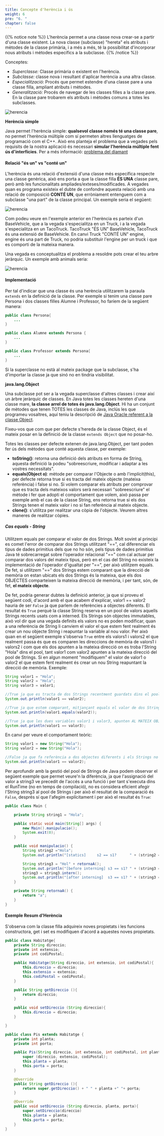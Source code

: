 ```yaml
---
title: Concepte d'herència i ús
weight: 6
pre: "6. "
chapter: false
---
```



{{% notice note %}}
L'herència permet a una classe nova crear-se a partir d'una classe existent. La nova classe (subclasse) "hereta" els atributs i mètodes de la classe primària, i a més a més, té la possibilitat d'incorporar nous atributs i mètodes específics a la subclasse.
{{% /notice %}}

Conceptes:

- *Superclasse:* Classe primària o existent en l'herència.
- *Subclasse:* classe nova i resultant d'aplicar herència a una altra classe.
- *Especialització:* Procés que permet estendre d'una classe pare a una classe filla, ampliant atributs i mètodes.
- *Generalització:* Procés de navegar de les classes filles a la classe pare. En la classe pare trobarem els atributs i mètodes comuns a totes les subclasses.

![herencia](./images/herencia.jpg)


**Herència simple**

Java permet l'herència simple: **qualsevol classe només té una classe pare**, no permet l'herència múltiple com sí permeten altres llenguatges de programació com el C++. Això ens planteja el problema que a vegades pels requisits de la nostra aplicació és necessari **simular l'herència múltiple fent ús d'interfícies**. Per a més informació: [problema del diamant](https://www.geeksforgeeks.org/java-and-multiple-inheritance/)



#### Relació "és un" vs "conté un"


L'herència és una relació d'extensió d'una classe més específica respecte una classe genèrica, això ens porta a que la classe filla **ÉS UNA** classe pare, però amb les funcionalitats ampliades/exteses/modificades. A vegades quan es programa existeix el dubte de confondre aquesta relació amb una relació de composició **CONTÉ UN**, que erròniament entenguem com a subclasse "una part"  de la classe principal. Un exemple seria el següent:

![herencia](./images/composiciovsherencia.png)

Com podeu veure en l'exemple anterior en l'herència es parteix d'un BaseVehicle, que a la vegada s'especialitza en un Truck, i a la vegada s'especialitza en un TacoTruck. TacoTruck "ÉS UN" BaseVehicle, TacoTruck és una extensió de BaseVehicle.  En canvi Truck "CONTÉ UN" engine, engine és una part de Truck, no podria substituir l'engine per un truck i que es comporti de la mateixa manera.

Una vegada es conceptualitza el problema a resoldre pots crear el teu arbre jeràrquic. Un exemple amb animals seria:

![herencia](./images/herenciaExemple.png)

#### Implementació

Per tal d'indicar que una classe és una herència utilitzarem la paraula `extends` en la definició de la classe. Per exemple si tenim una classe pare Persona i dos classes filles Alumne i Professor, ho faríem de la següent manera:

```java
public class Persona{
    ...
}

public class Alumne extends Persona {
    ...
}

public class Professor extends Persona{
    ...
}
```

Si la superclasse no està al mateix package que la subclasse, s'ha d'importar la classe ja que sinó no en tindria visibilitat.

**java.lang.Object**

Una subclasse pot ser a la vegada superclasse d'altres classes i crear així un àrbre jeràrquic de classes. En Java totes les classes hereten d'una classe mare, **la classe arrel de totes és java.lang.Object**. Hi ha un conjunt de mètodes que tenen TOTES les classes de Java, inclús les que programeu vosaltres, aquí teniu la descripció de [Java Oracle referent a la classe Object](https://docs.oracle.com/en/java/javase/21/docs/api/java.base/java/lang/Object.html). 

Fixeu-vos que com que per defecte s'hereda de la classe Object, és el mateix posar en la definició de la classe `extends Object` que no posar-ho.

Totes les classes per defecte extenen de java.lang.Object, per tant poden fer ús dels mètodes que conté aquesta classe, per exemple: 
- **toString()**: retorna una definició dels atributs en forma de String, aquesta definició la podeu "sobreescriure, modificar i adaptar a les vostres necessitats".
- **equals(Object o)**: mètode per comparar l'Objecte o amb l'implícit(this), per defecte retorna true si es tracta del mateix objecte (mateixa referència) i false si no. Si volem comparar els atributs per comprovar que es tracta dels mateixos valors serà necessari "sobreescriure" el mètode i fer que adopti el comportament que volem, això passa per exemple amb el cas de la classe String, ens retorna true si els dos Strings tenen el mateix valor i no si fan referència al mateix objecte. 
- **clone()**: s'utilitza per realitzar una còpia de l'objecte. Veurem altres maneres de realitzar còpies.

##### Cas equals - String

Utilitzem equals per comparar el valor de dos Strings. Molt sovint al principi es comet l'error de comparar dos Strings utilitzant "==", cal diferenciar els tipus de dades primitius dels que no ho són, pels tipus de dades primitius Java té sobrecarregat sobre l'operador relacional "==" com cal actuar per comparar dos valors del mateix tipus, però en el cas del String no existeix la implementació de l'operador d'igualtat per "==", per això utilitzem equals. De fet, si utilitzem "==" dos Strings estem comparant que la direcció de memòria on estan ubicats els dos Strings és la mateixa, que els dos OBJECTES comparteixen la mateixa direcció de memòria, i per tant, són, de fet, **el mateix objecte**.

De fet, podria generar dubtes la definició anterior, ja que si proveu el següent codi, d'acord amb el que acabem d'explicar, valor1 == valor2 hauria de ser `False` ja que parlem de referències a objectes diferents. El resultat és `True` perquè la classe String reserva en un pool de valors aquells Strings recents usats com a interned. Els Strings són objectes immutables, això vol dir que una vegada definits els valors no es poden modificar, quan a una referència de String li canviem el valor el que estem fent realment és crear un nou objecte String i reapuntar la variable al nou valor. Per això quan en el següent exemple s'observa `True` entre els valors1 i valors2 el que realment passa és que es comparen les direccions de memòria de valors1 i valors2 i com que els dos apunten a la mateixa direcció on es troba l'String "Hola" dins el pool, tant valor1 com valor2 apunten a la mateixa direcció del pool de Strings. Si en algun moment "modifiquem" el valor de valor1 o valor2 el que  estem fent realment és crear un nou String reapuntant la direcció de memòria. Exemple:  

```java
String valor1 = "Hola";
String valor2 = "Hola";
String valor3 = valor1;

//True ja que es tracta de dos Strings recentment guardats dins el pool de Strings.
System.out.println(valor1 == valor2);

//True ja que estem comparant, mitjançant equals el valor de dos Strings.
System.out.println(valor1.equals(valor2));

//True ja que les dues variables valor1 i valor3, apunten AL MATEIX OBJECTE
System.out.println(valor1 == valor3);
```

En canvi per veure el comportament teòric:

```java
String valor1 = new String("Hola");
String valor2 = new String("Hola");

//False ja que fa referència a dos objectes diferents i els Strings no s'han situat en el pool.
System.out.println(valor1 == valor2);
```

Per aprofundir amb la gestió del pool de Strings de Java podem observar el següent exemple que permet veure'n la diferència, ja que l'assignació del valor a string3 ve precedit de l'accés a una funció i per tant s'executa dins el RunTime (no en temps de compilació), no es considera eficient afegir l'String string3 al pool de Strings i per això el resultat de la comparació és `False`, després sí que l'afegim explícitament i per això el resultat és `True`:

```java
public class Main {

    private String string1 = "Hola";

    public static void main(String[] args) {
        new Main().manipulacio();
        System.exit(0);
    }

    public void manipulacio() {
        String string2 ="Hola";
        System.out.println("[statics]     s2 == s1?      " + (string2 == string1));

        String string3 = "Hol" + retornaA();
        System.out.println("[before interning] s3 == s1? " + (string3 == string1));
        string3 = string3.intern();
        System.out.println("[after interning]  s3 == s1? " + (string3 == string1));
    }

    private String retornaA() {
        return "a";
    }
}
```

#### Exemple Resum d'Herència

S'observa com la classe filla adquireix noves propietats i les funcions constructora, get i set es modifiquen d'acord a aquestes noves propietats.

```java
public class Habitatge{
    private String direccio;
    private int extensio;
    private int codiPostal;

    public Habitatge(String direccio, int extensio, int codiPostal){
        this.direccio = direccio;
        this.extensio = extensio;
        this.codiPostal = codiPostal;
    }

    public String getDireccio (){
        return direccio;
    }

    public void setDireccio (String direccio){
        this.direccio = direccio;
    }

}

public class Pis extends Habitatge {
    private int planta;
    private int porta;

    public Pis(String direccio, int extensio, int codiPostal, int planta, int porta){
        super (direccio, extensio, codiPostal);
        this.planta = planta;
        this.porta = porta;
    }

    @Override
    public String getDireccio (){
        return super.getDireccio() + " " + planta +" "+ porta;
    }

    @Override
    public void setDireccio (String direccio, planta, porta){
        super.setDireccio(direccio)
        this.planta = planta;
        this.porta = porta;
    }
}

```


